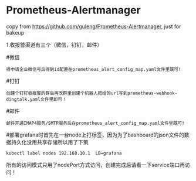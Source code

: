 # Prometheus-Alertmanager
copy from https://github.com/guleng/Prometheus-Alertmanager, just for bakeup

1.收报警渠道有三个（微信，钉钉，邮件）

#微信<br/>

    得申请企业微信号后得到id配置在prometheus_alert_config_map.yaml文件里既可!



#钉钉<br/>

    创建个钉钉收报警的群后再改群里创建个机器人把给的url写到prometheus-webhook-dingtalk.yaml文件里即可！



#邮件<br/>

    邮件开通IMAP4服务/SMTP服务后在prometheus_alert_config_map.yaml文件里既可!



#部署grafana时首先在一台node上打标签，因为为了bashboard的json文件的数据持久化没用共享存储所以用了下策<br/>
    
    kubectl label nodes 192.168.10.1  LB=grafana



所有的访问模式只用了nodePort方式访问，创建完成后请看一下service端口再访问！




